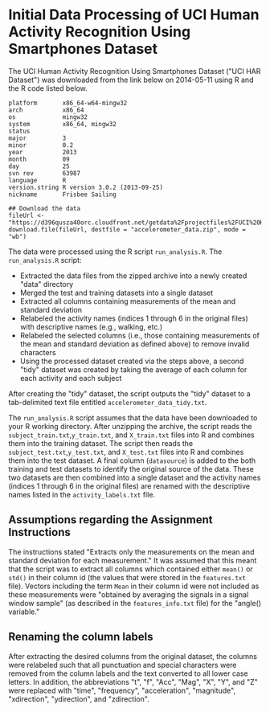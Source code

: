 Initial Data Processing of UCI Human Activity Recognition Using Smartphones Dataset
========================================================

The UCI Human Activity Recognition Using Smartphones Dataset ("UCI HAR Dataset") was downloaded from the link below on 2014-05-11 using R and the R code listed below.

```                     
platform       x86_64-w64-mingw32          
arch           x86_64                      
os             mingw32                     
system         x86_64, mingw32             
status                                     
major          3                           
minor          0.2                         
year           2013                        
month          09                          
day            25                          
svn rev        63987                       
language       R                           
version.string R version 3.0.2 (2013-09-25)
nickname       Frisbee Sailing         

## Download the data
fileUrl <- "https://d396qusza40orc.cloudfront.net/getdata%2Fprojectfiles%2FUCI%20HAR%20Dataset.zip"
download.file(fileUrl, destfile = "accelerometer_data.zip", mode = "wb")
```


The data were processed using the R script `run_analysis.R`. The `run_analysis.R` script:
- Extracted the data files from the zipped archive into a newly created "data" directory
- Merged the test and training datasets into a single dataset
- Extracted all columns containing measurements of the mean and standard deviation
- Relabeled the activity names (indices 1 through 6 in the original files) with descriptive names (e.g., walking, etc.)
- Relabeled the selected columns (i.e., those containing measurements of the mean and standard deviation as defined above) to remove invalid characters
- Using the processed dataset created via the steps above, a second "tidy" dataset was created by taking the average of each column for each activity and each subject

After creating the "tidy" dataset, the script outputs the "tidy" dataset to a tab-delimited text file entitled `accelerometer_data_tidy.txt`.

The `run_analysis.R` script assumes that the data have been downloaded to your R working directory. After unzipping the archive, the script reads the `subject_train.txt`,`y_train.txt`, and `X_train.txt` files into R and combines them into the training dataset. The script then reads the `subject_test.txt`,`y_test.txt`, and `X_test.txt` files into R and combines them into the test dataset. A final column (`datasource`) is added to the both training and test datasets to identify the original source of the data. These two datasets are then combined into a single dataset and the activity names (indices 1 through 6 in the original files) are renamed with the descriptive names listed in the `activity_labels.txt` file. 

## Assumptions regarding the Assignment Instructions
The instructions stated "Extracts only the measurements on the mean and standard deviation for each measurement." It was assumed that this meant that the script was to extract all columns which contained either `mean()` or `std()` in their column id (the values that were stored in the `features.txt` file). Vectors including the term `Mean` in their column id were not included as these measurements were "obtained by averaging the signals in a signal window sample" (as described in the `features_info.txt` file) for the "angle() variable."

## Renaming the column labels
After extracting the desired columns from the original dataset, the columns were relabeled such that all punctuation and special characters were removed from the column labels and the text converted to all lower case letters. In addition, the abbreviations "t", "f", "Acc", "Mag", "X", "Y", and "Z" were replaced with "time", "frequency", "acceleration", "magnitude", "xdirection", "ydirection", and "zdirection".
